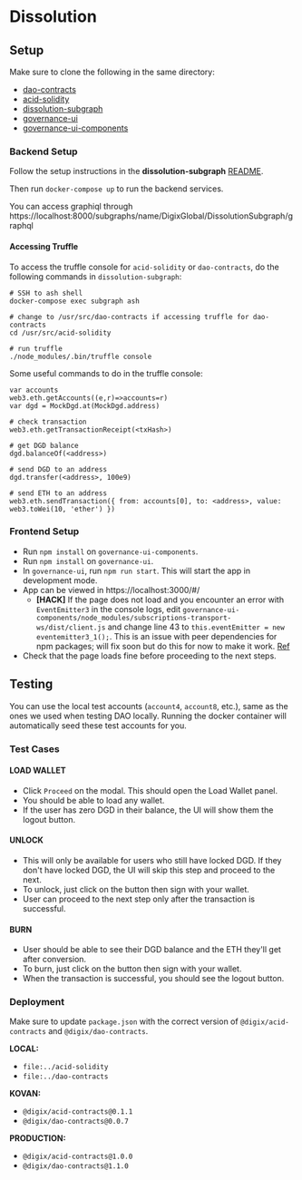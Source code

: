 # Dissolution

## Setup
Make sure to clone the following in the same directory:

- [dao-contracts](https://github.com/DigixGlobal/dao-contracts)
- [acid-solidity](https://github.com/DigixGlobal/acid-solidity)
- [dissolution-subgraph](https://github.com/DigixGlobal/dissolution-subgraph)
- [governance-ui](https://github.com/DigixGlobal/governance-ui)
- [governance-ui-components](https://github.com/DigixGlobal/governance-ui-components)

### Backend Setup
Follow the setup instructions in the **dissolution-subgraph** [README](https://github.com/DigixGlobal/dissolution-subgraph).

Then run `docker-compose up` to run the backend services.

You can access graphiql through https://localhost:8000/subgraphs/name/DigixGlobal/DissolutionSubgraph/graphql

#### Accessing Truffle

To access the truffle console for `acid-solidity` or `dao-contracts`, do the following commands in `dissolution-subgraph`:
```
# SSH to ash shell
docker-compose exec subgraph ash

# change to /usr/src/dao-contracts if accessing truffle for dao-contracts
cd /usr/src/acid-solidity

# run truffle
./node_modules/.bin/truffle console
```

Some useful commands to do in the truffle console:
```
var accounts
web3.eth.getAccounts((e,r)=>accounts=r)
var dgd = MockDgd.at(MockDgd.address)

# check transaction
web3.eth.getTransactionReceipt(<txHash>)

# get DGD balance
dgd.balanceOf(<address>)

# send DGD to an address
dgd.transfer(<address>, 100e9)

# send ETH to an address
web3.eth.sendTransaction({ from: accounts[0], to: <address>, value: web3.toWei(10, 'ether') })
```

### Frontend Setup
- Run `npm install` on `governance-ui-components`.
- Run `npm install` on `governance-ui`.
- In `governance-ui`, run `npm run start`. This will start the app in development mode.
- App can be viewed in https://localhost:3000/#/
  - **[HACK]** If the page does not load and you encounter an error with `EventEmitter3` in the console logs, edit `governance-ui-components/node_modules/subscriptions-transport-ws/dist/client.js` and change line 43 to `this.eventEmitter = new eventemitter3_1();`. This is an issue with peer dependencies for npm packages; will fix soon but do this for now to make it work. [Ref](https://github.com/apollographql/subscriptions-transport-ws/issues/267)
- Check that the page loads fine before proceeding to the next steps.

## Testing
You can use the local test accounts (`account4`, `account8`, etc.), same as the ones we used when testing DAO locally. Running the docker container will automatically seed these test accounts for you.

### Test Cases
#### LOAD WALLET
- Click `Proceed` on the modal. This should open the Load Wallet panel.
- You should be able to load any wallet.
- If the user has zero DGD in their balance, the UI will show them the logout button.

#### UNLOCK
- This will only be available for users who still have locked DGD. If they don't have locked DGD, the UI will skip this step and proceed to the next.
- To unlock, just click on the button then sign with your wallet.
- User can proceed to the next step only after the transaction is successful.

#### BURN
- User should be able to see their DGD balance and the ETH they'll get after conversion.
- To burn, just click on the button then sign with your wallet.
- When the transaction is successful, you should see the logout button.

### Deployment
Make sure to update `package.json` with the correct version of `@digix/acid-contracts` and `@digix/dao-contracts`.

**LOCAL:**
- `file:../acid-solidity`
- `file:../dao-contracts`

**KOVAN:**
- `@digix/acid-contracts@0.1.1`
- `@digix/dao-contracts@0.0.7`

**PRODUCTION:**
- `@digix/acid-contracts@1.0.0`
- `@digix/dao-contracts@1.1.0`
